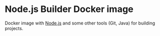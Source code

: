 Node.js Builder Docker image
============================

Docker image with [Node.js](https://nodejs.org) and some other tools (Git, Java)
for building projects.
